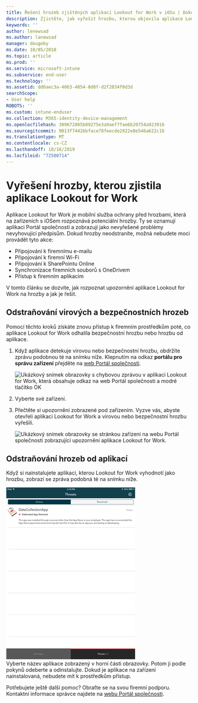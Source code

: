 ```yaml
---
title: Řešení hrozeb zjištěných aplikací Lookout for Work v iOSu | Dokumentace Microsoftu
description: Zjistěte, jak vyřešit hrozbu, kterou objevila aplikace Lookout for Work na zařízení s iOSem.
keywords: ''
author: lenewsad
ms.author: lanewsad
manager: dougeby
ms.date: 10/05/2018
ms.topic: article
ms.prod: ''
ms.service: microsoft-intune
ms.subservice: end-user
ms.technology: ''
ms.assetid: dd6aec3a-4063-4054-8d0f-d2f2034f0d3d
searchScope:
- User help
ROBOTS: ''
ms.custom: intune-enduser
ms.collection: M365-identity-device-management
ms.openlocfilehash: 309672805b89275e3a9aef7fae6b20754a923916
ms.sourcegitcommit: 9013f7442bbface78feecde2922e8e546a622c16
ms.translationtype: MT
ms.contentlocale: cs-CZ
ms.lasthandoff: 10/16/2019
ms.locfileid: "72500714"
---
```

# <a name="resolve-a-threat-found-by-lookout-for-work"></a>Vyřešení hrozby, kterou zjistila aplikace Lookout for Work  

Aplikace Lookout for Work je mobilní služba ochrany před hrozbami, která na zařízeních s iOSem rozpoznává potenciální hrozby. Ty se oznamují aplikaci Portál společnosti a zobrazují jako nevyřešené problémy nevyhovující předpisům. Dokud hrozby neodstraníte, možná nebudete moci provádět tyto akce:

* Připojování k firemnímu e-mailu
* Připojování k firemní Wi-Fi
* Připojování k SharePointu Online
* Synchronizace firemních souborů s OneDrivem
* Přístup k firemním aplikacím

V tomto článku se dozvíte, jak rozpoznat upozornění aplikace Lookout for Work na hrozby a jak je řešit. 

## <a name="troubleshoot-virus-or-security-threat"></a>Odstraňování virových a bezpečnostních hrozeb  
Pomocí těchto kroků získáte znovu přístup k firemním prostředkům poté, co aplikace Lookout for Work odhalila bezpečnostní hrozbu nebo hrozbu od aplikace.  

1. Když aplikace detekuje virovou nebo bezpečnostní hrozbu, obdržíte zprávu podobnou té na snímku níže. Klepnutím na odkaz **portálu pro správu zařízení** přejděte na [web Portál společnosti](https://portal.manage.microsoft.com/devices).  

    ![Ukázkový snímek obrazovky s chybovou zprávou v aplikaci Lookout for Work, která obsahuje odkaz na web Portál společnosti a modré tlačítko OK](./media/mtd-go-to-device-management-portal-android.png)  

2. Vyberte své zařízení.  
3. Přečtěte si upozornění zobrazené pod zařízením. Vyzve vás, abyste otevřeli aplikaci Lookout for Work a virovou nebo bezpečnostní hrozbu vyřešili.     

    ![Ukázkový snímek obrazovky se stránkou zařízení na webu Portál společnosti zobrazující upozornění aplikace Lookout for Work.](./media/CP-lookout-virus-banner-1808.png)  

## <a name="troubleshoot-an-app-threat"></a>Odstraňování hrozeb od aplikací   
Když si nainstalujete aplikaci, kterou Lookout for Work vyhodnotí jako hrozbu, zobrazí se zpráva podobná té na snímku níže.  

![Ukázkový snímek obrazovky se seznamem aktivních a vyřešených hrozeb od aplikací nalezených aplikací Lookout for Work.](./media/ios-lfw-threat-example.png)    
Vyberte název aplikace zobrazený v horní části obrazovky. Potom ji podle pokynů odeberte a odinstalujte. Dokud je aplikace na zařízení nainstalovaná, nebudete mít k prostředkům přístup.    

Potřebujete ještě další pomoc? Obraťte se na svou firemní podporu. Kontaktní informace správce najdete na [webu Portál společnosti](https://go.microsoft.com/fwlink/?linkid=2010980).    

